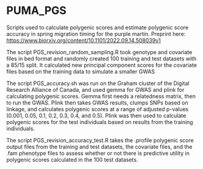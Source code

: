 # PUMA_PGS
Scripts used to calculate polygenic scores and estimate polygenic score accuracy in spring migration timing for the purple martin. Preprint here: https://www.biorxiv.org/content/10.1101/2022.09.14.508039v1

The script PGS_revision_random_sampling.R took genotype and covariate files in bed format and randomly created 100 training and test datasets with a 85/15 split. It calculated new principal component scores for the covariate files based on the training data to simulate a smaller GWAS

The script PGS_accuracy.sh was run on the Graham cluster of the Digital Research Alliance of Canada, and used gemma for GWAS and plink for calculating polygenic scores. Gemma first needs a relatedness matrix, then to run the GWAS. Plink then takes GWAS results, clumps SNPs based on linkage, and calculates polygenic scores at a range of adjusted p-values (0.001, 0.05, 0.1, 0.2, 0.3, 0.4, and 0.5). Plink was then used to calculate polygenic scores for the test individuals based on results from the training individuals.

The script PGS_revision_accuracy_test.R takes the .profile polygenic score output files from the training and test datasets, the covariate files, and the .fam phenotype files to assess whether or not there is predictive utility in polygenic scores calculated in the 100 test datasets. 
